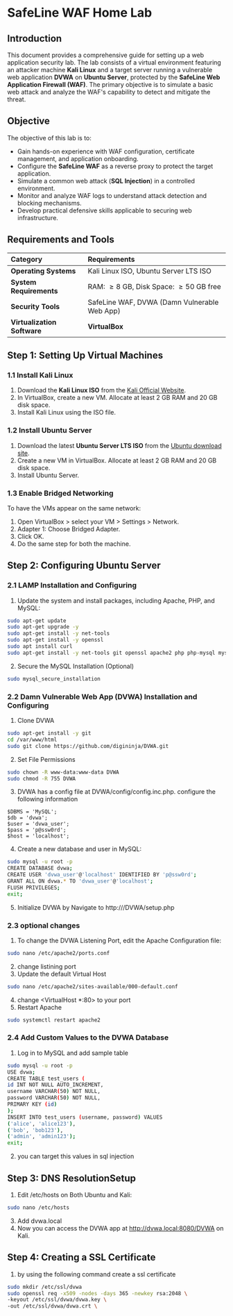 # SafeLine WAF Home Lab

## Introduction
This document provides a comprehensive guide for setting up a web application security lab. The lab consists of a virtual environment featuring an attacker machine **Kali Linux** and a target server running a vulnerable web application **DVWA** on **Ubuntu Server**, protected by the **SafeLine Web Application Firewall (WAF)**. The primary objective is to simulate a basic web attack and analyze the WAF's capability to detect and mitigate the threat.

## Objective
The objective of this lab is to:
* Gain hands-on experience with WAF configuration, certificate management, and application onboarding.
* Configure the **SafeLine WAF** as a reverse proxy to protect the target application.
* Simulate a common web attack (**SQL Injection**) in a controlled environment.
* Monitor and analyze WAF logs to understand attack detection and blocking mechanisms.
* Develop practical defensive skills applicable to securing web infrastructure.

## Requirements and Tools
| Category | Requirements |
| :--- | :--- |
| **Operating Systems** | Kali Linux ISO, Ubuntu Server LTS ISO |
| **System Requirements** | RAM: $\ge 8$ GB, Disk Space: $\ge 50$ GB free |
| **Security Tools** | SafeLine WAF, DVWA (Damn Vulnerable Web App) |
| **Virtualization Software**| **VirtualBox** |

## Step 1: Setting Up Virtual Machines

### 1.1 Install Kali Linux
1.  Download the **Kali Linux ISO** from the [Kali Official Website](https://www.kali.org/get-kali).
2.  In VirtualBox, create a new VM. Allocate at least 2 GB RAM and 20 GB disk space.
3.  Install Kali Linux using the ISO file.

### 1.2 Install Ubuntu Server
1.  Download the latest **Ubuntu Server LTS ISO** from the [Ubuntu download site](https://ubuntu.com/download/server).
2.  Create a new VM in VirtualBox. Allocate at least 2 GB RAM and 20 GB disk space.
3.  Install Ubuntu Server.

### 1.3 Enable Bridged Networking
To have the VMs appear on the same network:
1. Open VirtualBox > select your VM  > Settings > Network.
2. Adapter 1: Choose Bridged Adapter.
4. Click OK.
5. Do the same step for both the machine.

## Step 2: Configuring Ubuntu Server

### 2.1 LAMP Installation and Configuring
1. Update the system and install packages, including Apache, PHP, and MySQL:
```bash
sudo apt-get update
sudo apt-get upgrade -y
sudo apt-get install -y net-tools
sudo apt-get install -y openssl
sudo apt install curl
sudo apt-get install -y net-tools git openssl apache2 php php-mysql mysql-server
```
2. Secure the MySQL Installation (Optional)
```bash
sudo mysql_secure_installation
```

### 2.2 Damn Vulnerable Web App (DVWA) Installation and Configuring
1. Clone DVWA
```bash
sudo apt-get install -y git
cd /var/www/html
sudo git clone https://github.com/digininja/DVWA.git
```
2. Set File Permissions
```bash
sudo chown -R www-data:www-data DVWA
sudo chmod -R 755 DVWA
```
3. DVWA has a config file at DVWA/config/config.inc.php. configure the following information
 ```
$DBMS = 'MySQL';
$db = 'dvwa';
$user = 'dvwa_user';
$pass = 'p@ssw0rd';
$host = 'localhost';
```
4. Create a new database and user in MySQL:

```bash
sudo mysql -u root -p
CREATE DATABASE dvwa;
CREATE USER 'dvwa_user'@'localhost' IDENTIFIED BY 'p@ssw0rd';
GRANT ALL ON dvwa.* TO 'dvwa_user'@'localhost';
FLUSH PRIVILEGES;
exit;
```
5. Initialize DVWA by Navigate to http://<Ubuntu IP>/DVWA/setup.php

### 2.3 optional changes
1. To change the DVWA Listening Port, edit the Apache Configuration file:
```bash
sudo nano /etc/apache2/ports.conf
```
2. change listining port
3. Update the default Virtual Host
```bash
sudo nano /etc/apache2/sites-available/000-default.conf
```
4. change <VirtualHost *:80> to your port
5.  Restart Apache
```bash
sudo systemctl restart apache2
```

### 2.4 Add Custom Values to the DVWA Database
1. Log in to MySQL and add sample table
```bash
sudo mysql -u root -p
USE dvwa;
CREATE TABLE test_users (
id INT NOT NULL AUTO_INCREMENT,
username VARCHAR(50) NOT NULL,
password VARCHAR(50) NOT NULL,
PRIMARY KEY (id)
);
INSERT INTO test_users (username, password) VALUES
('alice', 'alice123'),
('bob', 'bob123'),
('admin', 'admin123');
exit;
```
2. you can target this values in sql injection

## Step 3: DNS ResolutionSetup
1. Edit /etc/hosts on Both Ubuntu and Kali:
```bash
sudo nano /etc/hosts
```
3. Add <Ubuntu IP> dvwa.local
4. Now you can access the DVWA app at http://dvwa.local:8080/DVWA on Kali.

## Step 4: Creating a SSL Certificate
1. by using the following command create a ssl certificate
```bash
sudo mkdir /etc/ssl/dvwa
sudo openssl req -x509 -nodes -days 365 -newkey rsa:2048 \
-keyout /etc/ssl/dvwa/dvwa.key \
-out /etc/ssl/dvwa/dvwa.crt \
```

